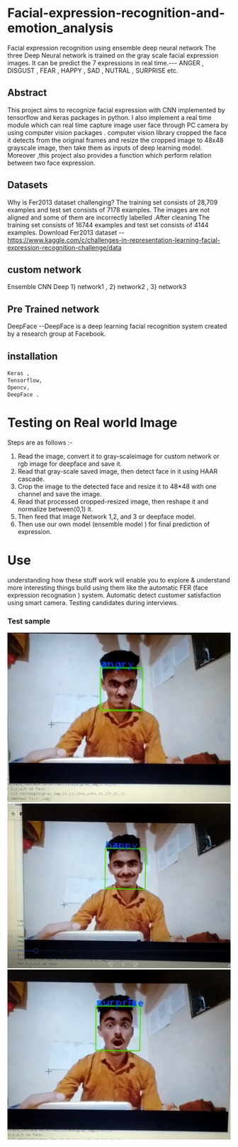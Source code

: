 # Facial-expression-recognition-and-emotion_analysis
Facial expression recognition using ensemble deep neural network
The three Deep Neural network is trained on the gray scale facial expression images.
It can be predict the 7 expressions in real time.--- ANGER , DISGUST , FEAR , HAPPY , SAD , NUTRAL , SURPRISE etc.
## Abstract
This  project aims to recognize facial expression  with CNN implemented by tensorflow and keras packages in python.  I also implement a real time module which  can real time capture image  user face through PC camera by using computer vision packages . computer vision library cropped the face it detects from the original frames and resize the cropped image to  48x48 grayscale  image, then take them as inputs of deep learning model. Moreover ,this  project also provides  a function which perform relation between two face expression. 
## Datasets
Why is Fer2013 dataset challenging?
The training set consists of 28,709 examples and  test set consists of 7178 examples. The images are not aligned and some of them are incorrectly labelled .After cleaning The training set consists of 16744 examples and  test set consists of 4144 examples.
Download Fer2013 dataset --https://www.kaggle.com/c/challenges-in-representation-learning-facial-expression-recognition-challenge/data

## custom network 
Ensemble CNN Deep 
1} network1 ,
2} network2 ,
3} network3
## Pre Trained network
DeepFace --DeepFace is a deep learning facial recognition system created by a research group at Facebook. 
## installation 
```
Keras ,
Tensorflow,
Opencv,
DeepFace .
```
# Testing on Real world Image
Steps are as follows :-
1. Read the image, convert it to gray-scaleimage for custom network or rgb image for deepface and save it.
2. Read that gray-scale saved image, then detect face in it using   HAAR cascade.
3. Crop the image to the detected face and resize it to 48*48 with one channel and save the image.
4. Read that processed cropped-resized image, then reshape it and normalize between(0,1) it.
5. Then feed that image Network  1,2, and 3   or deepface model.
6. Then use our own model (ensemble model ) for final prediction of expression.

# Use
understanding how these stuff work will enable you to explore & understand more interesting things build using them like the automatic FER (face expression recognation ) system.
Automatic detect customer satisfaction using smart camera.
Testing candidates during interviews.

### Test sample
![image](https://github.com/vishalbpatil1/Facial-expression-recognition-and-emotion_analysis/blob/master/face_exp3.png)
![image2](https://github.com/vishalbpatil1/Facial-expression-recognition-and-emotion_analysis/blob/master/face_exp2.png)
![image3](https://github.com/vishalbpatil1/Facial-expression-recognition-and-emotion_analysis/blob/master/face%20exp1.png)

